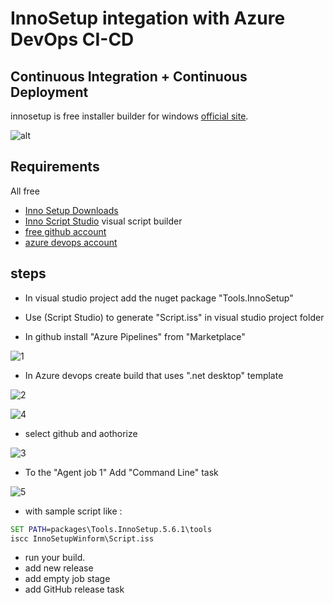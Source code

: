 # InnoSetup integation with Azure DevOps CI-CD
## Continuous Integration + Continuous Deployment
innosetup is free  installer builder for windows [official site](http://www.jrsoftware.org/).


![alt](https://www.kymoto.org/images/content/logos/isstudio_logo.png)

## Requirements
All free
- [Inno Setup Downloads](http://www.jrsoftware.org/isdl.php)
- [Inno Script Studio](https://www.kymoto.org/products/inno-script-studio/) visual script builder
- [free github account](https://github.com/)
- [azure devops account](https://azure.microsoft.com/en-us/pricing/details/devops/azure-devops-services/)

## steps
- In visual studio project add the nuget package "Tools.InnoSetup"
- Use (Script Studio) to generate "Script.iss" in visual studio project folder

- In github install "Azure Pipelines" from "Marketplace"


![1](https://user-images.githubusercontent.com/3145143/52985550-a54f8680-33f4-11e9-9ba7-d8acaabf0655.PNG)

- In Azure devops create build that uses ".net desktop" template

![2](https://user-images.githubusercontent.com/3145143/52985576-c4e6af00-33f4-11e9-861d-3b3b52123828.PNG)

![4](https://user-images.githubusercontent.com/3145143/52985594-dc259c80-33f4-11e9-8e52-34b9bb15c49e.PNG)

- select github and aothorize


![3](https://user-images.githubusercontent.com/3145143/52985589-d7f97f00-33f4-11e9-9cf6-2fdbd5f569ad.PNG)

- To the "Agent job 1" Add "Command Line" task

![5](https://user-images.githubusercontent.com/3145143/52985601-e182e700-33f4-11e9-9e18-c98f19c67378.PNG)
- with sample script like :
```bat
SET PATH=packages\Tools.InnoSetup.5.6.1\tools
iscc InnoSetupWinform\Script.iss
```
- run your build.
- add new release 
- add empty job stage
- add GitHub release task



